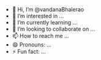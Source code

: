 - 👋 Hi, I’m @vandanaBhalerao
- 👀 I’m interested in ...
- 🌱 I’m currently learning ...
- 💞️ I’m looking to collaborate on ...
- 📫 How to reach me ...
- 😄 Pronouns: ...
- ⚡ Fun fact: ...

<!---
VandanaBhalerao/VandanaBhalerao is a ✨ special ✨ repository because its `README.md` (this file) appears on your GitHub profile.
You can click the Preview link to take a look at your changes.
--->
